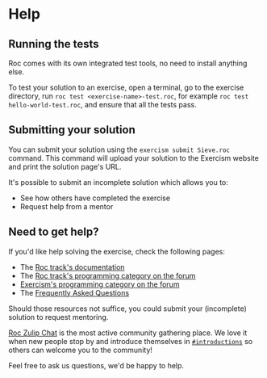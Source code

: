 # Help

## Running the tests

Roc comes with its own integrated test tools, no need to install anything else.

To test your solution to an exercise, open a terminal, go to the exercise directory, run `roc test <exercise-name>-test.roc`, for example `roc test hello-world-test.roc`, and ensure that all the tests pass.

## Submitting your solution

You can submit your solution using the `exercism submit Sieve.roc` command.
This command will upload your solution to the Exercism website and print the solution page's URL.

It's possible to submit an incomplete solution which allows you to:

- See how others have completed the exercise
- Request help from a mentor

## Need to get help?

If you'd like help solving the exercise, check the following pages:

- The [Roc track's documentation](https://exercism.org/docs/tracks/roc)
- The [Roc track's programming category on the forum](https://forum.exercism.org/c/programming/roc)
- [Exercism's programming category on the forum](https://forum.exercism.org/c/programming/5)
- The [Frequently Asked Questions](https://exercism.org/docs/using/faqs)

Should those resources not suffice, you could submit your (incomplete) solution to request mentoring.

[Roc Zulip Chat](https://roc.zulipchat.com/) is the most active community gathering place.
We love it when new people stop by and introduce themselves in [`#introductions`](https://roc.zulipchat.com/#narrow/stream/387892-introductions) so others can welcome you to the community!

Feel free to ask us questions, we'd be happy to help.